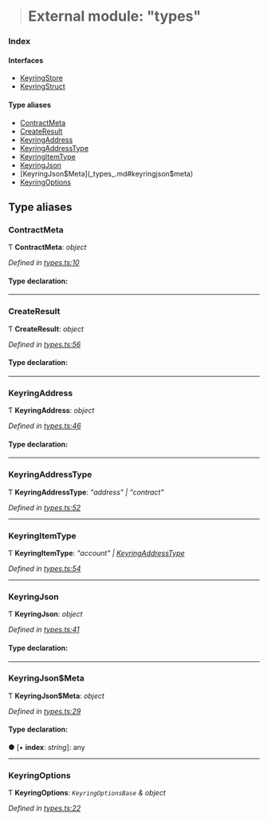 > # External module: "types"

### Index

#### Interfaces

* [KeyringStore](../interfaces/_types_.keyringstore.md)
* [KeyringStruct](../interfaces/_types_.keyringstruct.md)

#### Type aliases

* [ContractMeta](_types_.md#contractmeta)
* [CreateResult](_types_.md#createresult)
* [KeyringAddress](_types_.md#keyringaddress)
* [KeyringAddressType](_types_.md#keyringaddresstype)
* [KeyringItemType](_types_.md#keyringitemtype)
* [KeyringJson](_types_.md#keyringjson)
* [KeyringJson$Meta](_types_.md#keyringjson$meta)
* [KeyringOptions](_types_.md#keyringoptions)

## Type aliases

###  ContractMeta

Ƭ **ContractMeta**: *object*

*Defined in [types.ts:10](https://github.com/polkadot-js/ui/blob/95939be/packages/ui-keyring/src/types.ts#L10)*

#### Type declaration:

___

###  CreateResult

Ƭ **CreateResult**: *object*

*Defined in [types.ts:56](https://github.com/polkadot-js/ui/blob/95939be/packages/ui-keyring/src/types.ts#L56)*

#### Type declaration:

___

###  KeyringAddress

Ƭ **KeyringAddress**: *object*

*Defined in [types.ts:46](https://github.com/polkadot-js/ui/blob/95939be/packages/ui-keyring/src/types.ts#L46)*

#### Type declaration:

___

###  KeyringAddressType

Ƭ **KeyringAddressType**: *"address" | "contract"*

*Defined in [types.ts:52](https://github.com/polkadot-js/ui/blob/95939be/packages/ui-keyring/src/types.ts#L52)*

___

###  KeyringItemType

Ƭ **KeyringItemType**: *"account" | [KeyringAddressType](_types_.md#keyringaddresstype)*

*Defined in [types.ts:54](https://github.com/polkadot-js/ui/blob/95939be/packages/ui-keyring/src/types.ts#L54)*

___

###  KeyringJson

Ƭ **KeyringJson**: *object*

*Defined in [types.ts:41](https://github.com/polkadot-js/ui/blob/95939be/packages/ui-keyring/src/types.ts#L41)*

#### Type declaration:

___

###  KeyringJson$Meta

Ƭ **KeyringJson$Meta**: *object*

*Defined in [types.ts:29](https://github.com/polkadot-js/ui/blob/95939be/packages/ui-keyring/src/types.ts#L29)*

#### Type declaration:

● \[▪ **index**: *string*\]: any

___

###  KeyringOptions

Ƭ **KeyringOptions**: *`KeyringOptionsBase` & object*

*Defined in [types.ts:22](https://github.com/polkadot-js/ui/blob/95939be/packages/ui-keyring/src/types.ts#L22)*